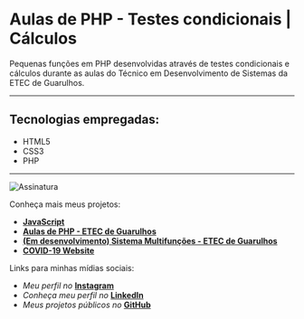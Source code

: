 # Aulas de PHP - Testes condicionais | Cálculos
 Pequenas funções em PHP desenvolvidas através de testes condicionais e cálculos durante as aulas do Técnico em Desenvolvimento de Sistemas da ETEC de Guarulhos.
***
## Tecnologias empregadas:
* HTML5
* CSS3
* PHP
***
![Assinatura](https://user-images.githubusercontent.com/54213955/78931942-14ff5580-7a7d-11ea-923d-5f148de10721.png)

Conheça mais meus projetos:
* **[JavaScript](https://github.com/LuigiRamires/JavaScript)**
* **[Aulas de PHP - ETEC de Guarulhos](https://github.com/LuigiRamires/Aulas_PHP)**
* **[(Em desenvolvimento) Sistema Multifunções - ETEC de Guarulhos](https://github.com/LuigiRamires/MultiFunctions_System)**
* **[COVID-19 Website](https://github.com/LuigiRamires/COVID19-Site)**



Links para minhas mídias sociais:
* _Meu perfil no_ **[Instagram](https://instagram.com/_ramireszz)**
* _Conheça meu perfil no_ **[LinkedIn](https://www.linkedin.com/in/luigi-de-oliveira-ab0111197/)**
* _Meus projetos públicos no_ **[GitHub](https://github.com/LuigiRamires?tab=repositories)**
